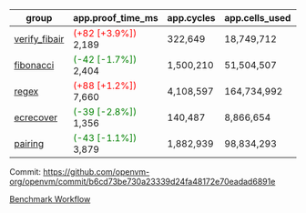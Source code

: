 | group | app.proof_time_ms | app.cycles | app.cells_used | leaf.proof_time_ms | leaf.cycles | leaf.cells_used |
| -- | -- | -- | -- | -- | -- | -- |
| [verify_fibair](https://github.com/openvm-org/openvm/blob/benchmark-results/benchmarks-pr/1982/verify_fibair-b6cd73be730a23339d24fa48172e70eadad6891e.md) |<span style='color: red'>(+82 [+3.9%])</span> 2,189 |  322,649 |  18,749,712 |- | - | - |
| [fibonacci](https://github.com/openvm-org/openvm/blob/benchmark-results/benchmarks-pr/1982/fibonacci-b6cd73be730a23339d24fa48172e70eadad6891e.md) |<span style='color: green'>(-42 [-1.7%])</span> 2,404 |  1,500,210 |  51,504,507 |- | - | - |
| [regex](https://github.com/openvm-org/openvm/blob/benchmark-results/benchmarks-pr/1982/regex-b6cd73be730a23339d24fa48172e70eadad6891e.md) |<span style='color: red'>(+88 [+1.2%])</span> 7,660 |  4,108,597 |  164,734,992 |- | - | - |
| [ecrecover](https://github.com/openvm-org/openvm/blob/benchmark-results/benchmarks-pr/1982/ecrecover-b6cd73be730a23339d24fa48172e70eadad6891e.md) |<span style='color: green'>(-39 [-2.8%])</span> 1,356 |  140,487 |  8,866,654 |- | - | - |
| [pairing](https://github.com/openvm-org/openvm/blob/benchmark-results/benchmarks-pr/1982/pairing-b6cd73be730a23339d24fa48172e70eadad6891e.md) |<span style='color: green'>(-43 [-1.1%])</span> 3,879 |  1,882,939 |  98,834,293 |- | - | - |


Commit: https://github.com/openvm-org/openvm/commit/b6cd73be730a23339d24fa48172e70eadad6891e

[Benchmark Workflow](https://github.com/openvm-org/openvm/actions/runs/17079867828)
